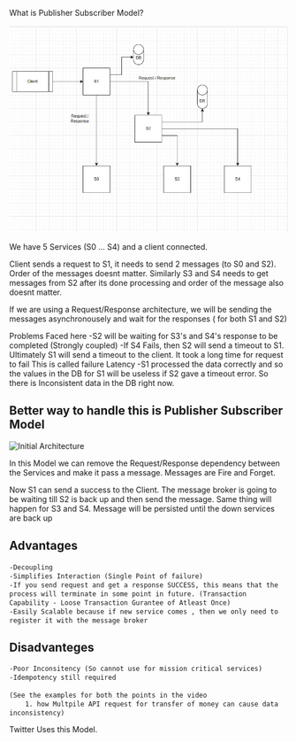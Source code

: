 What is Publisher Subscriber Model?

![Initial Architecture](https://github.com/NikhilManu/Systems-Design/blob/main/Images/Publisher%20Subscriber%20Model/Initial%20Architecture.jpg)

We have 5 Services (S0 ... S4) and a client connected.

Client sends a request to S1, it needs to send 2 messages (to S0 and S2). Order of the messages doesnt matter.
Similarly S3 and S4 needs to get messages from S2 after its done processing and order of the message also doesnt matter.

If we are using a Request/Response architecture, we will be sending the messages asynchronousely and wait for the responses ( for both S1 and S2)

Problems Faced here 
    -S2 will be waiting for S3's and S4's response to be completed (Strongly coupled)
    -If S4 Fails, then S2 will send a timeout to S1. Ultimately S1 will send a timeout to the client. It took a long time for request to fail
     This is called failure Latency
    -S1 processed the data correctly and so the values in the DB for S1 will be useless if S2 gave a timeout error. So there is Inconsistent data in the DB right now.


Better way to handle this is Publisher Subscriber Model
---------------------------------------
![Initial Architecture](https://github.com/NikhilManu/Systems-Design/blob/main/Images/Publisher%20Subscriber%20Model/Subscriber%20Architecture.jpg)

In this Model we can remove the Request/Response dependency between the Services and make it pass a message. Messages are Fire and Forget.

Now S1 can send a success to the Client. The message broker is going to be waiting till S2 is back up and then send the message. Same thing will happen for S3 and S4.
Message will be persisted until the down services are back up

Advantages
---------
    -Decoupling
    -Simplifies Interaction (Single Point of failure)
    -If you send request and get a response SUCCESS, this means that the process will terminate in some point in future. (Transaction Capability - Loose Transaction Gurantee of Atleast Once)
    -Easily Scalable because if new service comes , then we only need to register it with the message broker

Disadvanteges
-----------
    -Poor Inconsitency (So cannot use for mission critical services)
    -Idempotency still required

    (See the examples for both the points in the video
        1. how Multpile API request for transfer of money can cause data inconsistency)


Twitter Uses this Model. 